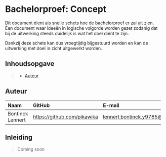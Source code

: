 # Bachelorproef: Concept

Dit document dient als snelle schets hoe de bachelorproef er zal uit zien. Een document waar ideeën in logische volgorde worden gezet zodanig dat bij de uitwerking steeds duidelijk is wat het doel dient te zijn.

Dankzij deze schets kan dus vroegtijdig bijgestuurd worden en kan de uitwerking met doel in zicht uitgewerkt worden. 

## Inhoudsopgave

> - [Auteur](#auteur)


## Auteur

| Naam     | GitHub                        | E-mail                               |
| :---     | :---                          | :---                                |
| Bontinck Lennert | <https://github.com/pikawika> | [lennert.bontinck.y9785@student.hogent.be](mailto:lennert.bontinck.y9785@student.hogent.be) |

## Inleiding

> Coming soon


